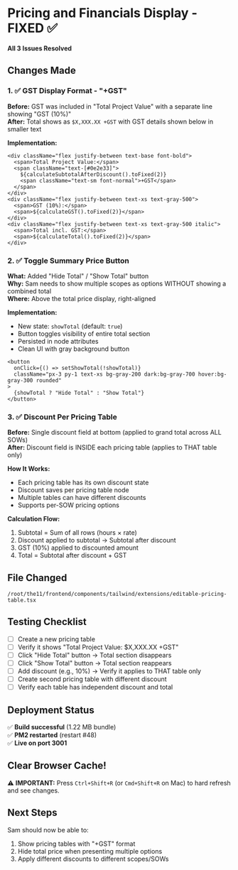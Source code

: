# Pricing and Financials Display - FIXED ✅

**All 3 Issues Resolved**

## Changes Made

### 1. ✅ GST Display Format - "+GST"
**Before:** GST was included in "Total Project Value" with a separate line showing "GST (10%)"  
**After:** Total shows as `$X,XXX.XX +GST` with GST details shown below in smaller text

**Implementation:**
```tsx
<div className="flex justify-between text-base font-bold">
  <span>Total Project Value:</span>
  <span className="text-[#0e2e33]">
    ${calculateSubtotalAfterDiscount().toFixed(2)} 
    <span className="text-sm font-normal">+GST</span>
  </span>
</div>
<div className="flex justify-between text-xs text-gray-500">
  <span>GST (10%):</span>
  <span>${calculateGST().toFixed(2)}</span>
</div>
<div className="flex justify-between text-xs text-gray-500 italic">
  <span>Total incl. GST:</span>
  <span>${calculateTotal().toFixed(2)}</span>
</div>
```

### 2. ✅ Toggle Summary Price Button
**What:** Added "Hide Total" / "Show Total" button  
**Why:** Sam needs to show multiple scopes as options WITHOUT showing a combined total  
**Where:** Above the total price display, right-aligned

**Implementation:**
- New state: `showTotal` (default: `true`)
- Button toggles visibility of entire total section
- Persisted in node attributes
- Clean UI with gray background button

```tsx
<button
  onClick={() => setShowTotal(!showTotal)}
  className="px-3 py-1 text-xs bg-gray-200 dark:bg-gray-700 hover:bg-gray-300 rounded"
>
  {showTotal ? "Hide Total" : "Show Total"}
</button>
```

### 3. ✅ Discount Per Pricing Table
**Before:** Single discount field at bottom (applied to grand total across ALL SOWs)  
**After:** Discount field is INSIDE each pricing table (applies to THAT table only)

**How It Works:**
- Each pricing table has its own discount state
- Discount saves per pricing table node
- Multiple tables can have different discounts
- Supports per-SOW pricing options

**Calculation Flow:**
1. Subtotal = Sum of all rows (hours × rate)
2. Discount applied to subtotal → Subtotal after discount
3. GST (10%) applied to discounted amount
4. Total = Subtotal after discount + GST

## File Changed
`/root/the11/frontend/components/tailwind/extensions/editable-pricing-table.tsx`

## Testing Checklist
- [ ] Create a new pricing table
- [ ] Verify it shows "Total Project Value: $X,XXX.XX +GST"
- [ ] Click "Hide Total" button → Total section disappears
- [ ] Click "Show Total" button → Total section reappears
- [ ] Add discount (e.g., 10%) → Verify it applies to THAT table only
- [ ] Create second pricing table with different discount
- [ ] Verify each table has independent discount and total

## Deployment Status
✅ **Build successful** (1.22 MB bundle)  
✅ **PM2 restarted** (restart #48)  
✅ **Live on port 3001**

## Clear Browser Cache!
⚠️ **IMPORTANT:** Press `Ctrl+Shift+R` (or `Cmd+Shift+R` on Mac) to hard refresh and see changes.

## Next Steps
Sam should now be able to:
1. Show pricing tables with "+GST" format
2. Hide total price when presenting multiple options
3. Apply different discounts to different scopes/SOWs
